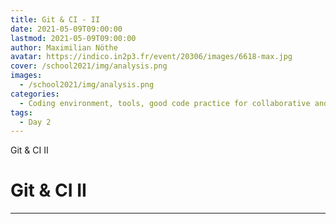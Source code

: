 ```yaml
---
title: Git & CI - II
date: 2021-05-09T09:00:00
lastmod: 2021-05-09T09:00:00
author: Maximilian Nöthe
avatar: https://indico.in2p3.fr/event/20306/images/6618-max.jpg
cover: /school2021/img/analysis.png
images:
  - /school2021/img/analysis.png
categories:
  - Coding environment, tools, good code practice for collaborative and continuous developments
tags:
  - Day 2
---
```


Git & CI II

<!--more-->
<!---->

<!-- Dear instructor:
* The dates at the top of this markdown (.md) document will help order the classes in the portal.
Please, if you don't need to, do not change the one that is now.
* Take into account that there is a feature in the dates: if you use a date in the future, the class will be not visible in the portal until the date you have assigned.
* You can create dedicated folders if you need to.
* But if you simply need to add some pictures, you can use the folder ../static/img/ mentioned at the top as /school2021/img/
-->

<!---->

# Git & CI II


---
